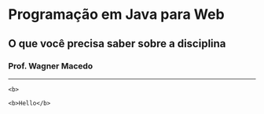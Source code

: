# Programação em Java para Web
## O que você precisa saber sobre a disciplina
### Prof. Wagner Macedo

---

`<b>`

```
<b>Hello</b>
```
